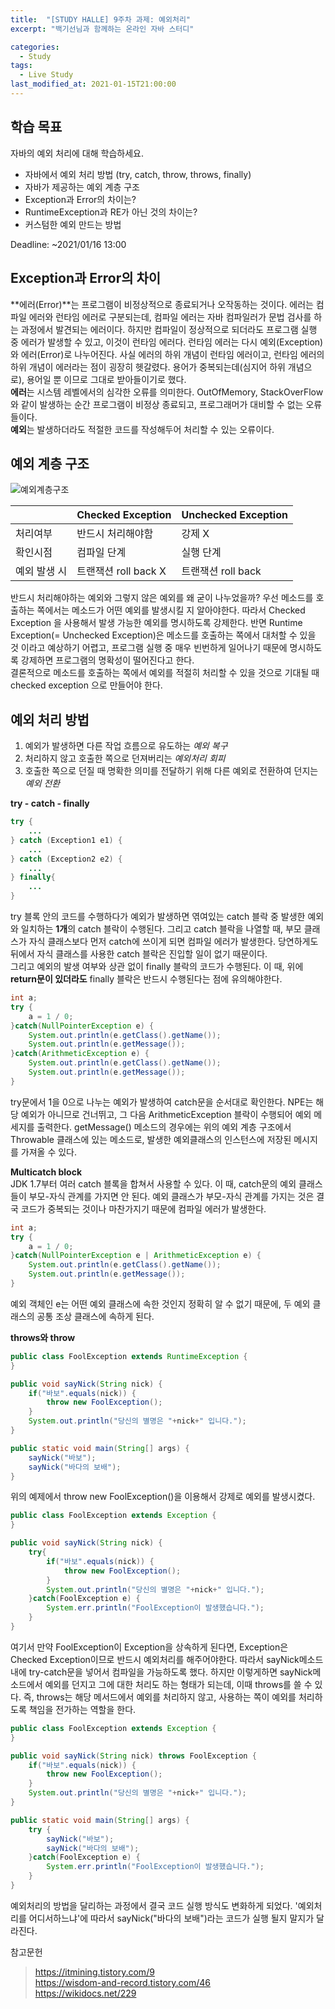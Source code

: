 ```yaml
---
title:  "[STUDY HALLE] 9주차 과제: 예외처리"
excerpt: "백기선님과 함께하는 온라인 자바 스터디"

categories:
  - Study
tags:
  - Live Study
last_modified_at: 2021-01-15T21:00:00
---
```

## 학습 목표
자바의 예외 처리에 대해 학습하세요.

- 자바에서 예외 처리 방법 (try, catch, throw, throws, finally)
- 자바가 제공하는 예외 계층 구조
- Exception과 Error의 차이는?
- RuntimeException과 RE가 아닌 것의 차이는?
- 커스텀한 예외 만드는 방법

Deadline: ~2021/01/16 13:00

## Exception과 Error의 차이
**에러(Error)**는 프로그램이 비정상적으로 종료되거나 오작동하는 것이다. 에러는 컴파일 에러와 런타임 에러로 구분되는데, 컴파일 에러는 자바 컴파일러가 문법 검사를 하는 과정에서 발견되는 에러이다. 하지만 컴파일이 정상적으로 되더라도 프로그램 실행 중 에러가 발생할 수 있고, 이것이 런타임 에러다. 런타임 에러는 다시 예외(Exception)와 에러(Error)로 나누어진다. 사실 에러의 하위 개념이 런타임 에러이고, 런타임 에러의 하위 개념이 에러라는 점이 굉장히 헷갈렸다. 용어가 중복되는데(심지어 하위 개념으로), 용어일 뿐 이므로 그대로 받아들이기로 했다.  
**에러**는 시스템 레벨에서의 심각한 오류를 의미한다. OutOfMemory, StackOverFlow와 같이 발생하는 순간 프로그램이 비정상 종료되고, 프로그래머가 대비할 수 없는 오류들이다.  
**예외**는 발생하더라도 적절한 코드를 작성해두어 처리할 수 있는 오류이다.


## 예외 계층 구조

![예외계층구조](https://t1.daumcdn.net/cfile/tistory/21476F3E577E91080E)

||Checked Exception|Unchecked Exception|
|---|---|---|
|처리여부|반드시 처리해야함|강제 X|
|확인시점|컴파일 단계|실행 단계|
|예외 발생 시|트랜잭션 roll back X|트랜잭션 roll back|

반드시 처리해야하는 예외와 그렇지 않은 예외를 왜 굳이 나누었을까? 우선 메소드를 호출하는 쪽에서는 메소드가 어떤 예외를 발생시킬 지 알아야한다. 따라서 Checked Exception	 을 사용해서 발생 가능한 예외를 명시하도록 강제한다. 반면 Runtime Exception(= Unchecked Exception)은 메소드를 호출하는 쪽에서 대처할 수 있을 것 이라고 예상하기 어렵고, 프로그램 실행 중 매우 빈번하게 일어나기 때문에 명시하도록 강제하면 프로그램의 명확성이 떨어진다고 한다.  
결론적으로 메소드를 호출하는 쪽에서 예외를 적절히 처리할 수 있을 것으로 기대될 때 checked exception 으로 만들어야 한다.

## 예외 처리 방법
1. 예외가 발생하면 다른 작업 흐름으로 유도하는 *예외 복구*
2. 처리하지 않고 호출한 쪽으로 던져버리는 *예외처리 회피*
3. 호출한 쪽으로 던질 때 명확한 의미를 전달하기 위해 다른 예외로 전환하여 던지는 *예외 전환*

**try - catch - finally**  
```java
try {
    ...
} catch (Exception1 e1) {
    ...
} catch (Exception2 e2) {
    ...
} finally{
    ...
}
```
try 블록 안의 코드를 수행하다가 예외가 발생하면 엮여있는 catch 블락 중 발생한 예외와 일치하는 **1개**의 catch 블락이 수행된다. 그리고 catch 블락을 나열할 때, 부모 클래스가 자식 클래스보다 먼저 catch에 쓰이게 되면 컴파일 에러가 발생한다. 당연하게도 뒤에서 자식 클래스를 사용한 catch 블락은 진입할 일이 없기 때문이다.  
그리고 예외의 발생 여부와 상관 없이 finally 블락의 코드가 수행된다. 이 때, 위에 **return문이 있더라도** finally 블락은 반드시 수행된다는 점에 유의해야한다.

```java
int a;
try {
    a = 1 / 0;
}catch(NullPointerException e) {
    System.out.println(e.getClass().getName());
    System.out.println(e.getMessage());
}catch(ArithmeticException e) {
    System.out.println(e.getClass().getName());
    System.out.println(e.getMessage());
}
```
try문에서 1을 0으로 나누는 예외가 발생하여 catch문을 순서대로 확인한다. NPE는 해당 예외가 아니므로 건너뛰고, 그 다음 ArithmeticException 블락이 수행되어 예외 메세지를 출력한다. getMessage() 메소드의 경우에는 위의 예외 계층 구조에서 Throwable 클래스에 있는 메소드로, 발생한 예외클래스의 인스턴스에 저장된 메시지를 가져올 수 있다.

**Multicatch block**  
JDK 1.7부터 여러 catch 블록을 합쳐서 사용할 수 있다. 이 때, catch문의 예외 클래스들이 부모-자식 관계를 가지면 안 된다. 예외 클래스가 부모-자식 관계를 가지는 것은 결국 코드가 중복되는 것이나 마찬가지기 때문에 컴파일 에러가 발생한다.
```java
int a;
try {
    a = 1 / 0;
}catch(NullPointerException e | ArithmeticException e) {
    System.out.println(e.getClass().getName());
    System.out.println(e.getMessage());
}
```
예외 객체인 e는 어떤 예외 클래스에 속한 것인지 정확히 알 수 없기 때문에, 두 예외 클래스의 공통 조상 클래스에 속하게 된다.  
  
**throws와 throw**
```java
public class FoolException extends RuntimeException {
}

public void sayNick(String nick) {
    if("바보".equals(nick)) {
        throw new FoolException();
    }
    System.out.println("당신의 별명은 "+nick+" 입니다.");
}

public static void main(String[] args) {
    sayNick("바보");
    sayNick("바다의 보배");
}
```
위의 예제에서 throw new FoolException()을 이용해서 강제로 예외를 발생시켰다.

```java
public class FoolException extends Exception {
}

public void sayNick(String nick) {
    try{
        if("바보".equals(nick)) {
            throw new FoolException();
        }
        System.out.println("당신의 별명은 "+nick+" 입니다.");
    }catch(FoolException e) {
        System.err.println("FoolException이 발생했습니다.");
    }
}
```
여기서 만약 FoolException이 Exception을 상속하게 된다면, Exception은 Checked Exception이므로 반드시 예외처리를 해주어야한다. 따라서 sayNick메소드 내에 try-catch문을 넣어서 컴파일을 가능하도록 했다. 하지만 이렇게하면 sayNick메소드에서 예외를 던지고 그에 대한 처리도 하는 형태가 되는데, 이때 throws를 쓸 수 있다. 즉, throws는 해당 메서드에서 예외를 처리하지 않고, 사용하는 쪽이 예외를 처리하도록 책임을 전가하는 역할을 한다.
```java
public class FoolException extends Exception {
}

public void sayNick(String nick) throws FoolException {
    if("바보".equals(nick)) {
        throw new FoolException();
    }
    System.out.println("당신의 별명은 "+nick+" 입니다.");
}

public static void main(String[] args) {
    try {
        sayNick("바보");
        sayNick("바다의 보배");
    }catch(FoolException e) {
        System.err.println("FoolException이 발생했습니다.");
    }
}
```
예외처리의 방법을 달리하는 과정에서 결국 코드 실행 방식도 변화하게 되었다. '예외처리를 어디서하느냐'에 따라서 sayNick("바다의 보배")라는 코드가 실행 될지 말지가 달라진다.


참고문헌
>https://itmining.tistory.com/9  
https://wisdom-and-record.tistory.com/46  
https://wikidocs.net/229
